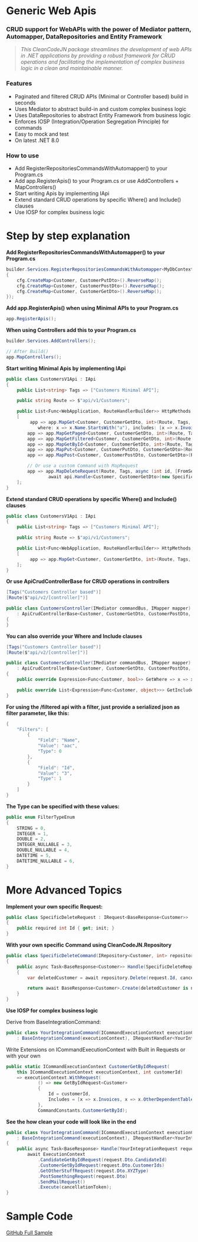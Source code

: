 # Generic Web Apis
### CRUD support for WebAPIs with the power of Mediator pattern, Automapper, DataRepositories and Entity Framework

> _This CleanCodeJN package streamlines the development of web APIs in .NET applications by providing a robust 
framework for CRUD operations and facilitating the implementation of complex business logic in a clean and maintainable manner._

### Features

- Paginated and filtered CRUD APIs (Minimal or Controller based) build in seconds
- Uses Mediator to abstract build-in and custom complex business logic
- Uses DataRepositories to abstract Entity Framework from business logic
- Enforces IOSP (Integration/Operation Segregation Principle) for commands
- Easy to mock and test
- On latest .NET 8.0

### How to use

- Add RegisterRepositoriesCommandsWithAutomapper<IDataContext>() to your Program.cs
- Add app.RegisterApis() to your Program.cs or use AddControllers + MapControllers()
- Start writing Apis by implementing IApi
- Extend standard CRUD operations by specific Where() and Include() clauses
- Use IOSP for complex business logic

# Step by step explanation

__Add RegisterRepositoriesCommandsWithAutomapper<IDataContext>() to your Program.cs__
```C#
builder.Services.RegisterRepositoriesCommandsWithAutomapper<MyDbContext>(cfg =>
{
    cfg.CreateMap<Customer, CustomerPutDto>().ReverseMap();
    cfg.CreateMap<Customer, CustomerPostDto>().ReverseMap();
    cfg.CreateMap<Customer, CustomerGetDto>().ReverseMap();
});
```

__Add app.RegisterApis() when using Minimal APIs to your Program.cs__
```C#
app.RegisterApis();
```

__When using Controllers add this to your Program.cs__
```C#
builder.Services.AddControllers();

// After Build()
app.MapControllers();
```

__Start writing Minimal Apis by implementing IApi__
```C#
public class CustomersV1Api : IApi
{
    public List<string> Tags => ["Customers Minimal API"];

    public string Route => $"api/v1/Customers";

    public List<Func<WebApplication, RouteHandlerBuilder>> HttpMethods =>
    [
         app => app.MapGet<Customer, CustomerGetDto, int>(Route, Tags,
            where: x => x.Name.StartsWith("a"), includes: [x => x.Invoices]),
        app => app.MapGetPaged<Customer, CustomerGetDto, int>(Route, Tags),
        app => app.MapGetFiltered<Customer, CustomerGetDto, int>(Route, Tags),
        app => app.MapGetById<Customer, CustomerGetDto, int>(Route, Tags),
        app => app.MapPut<Customer, CustomerPutDto, CustomerGetDto>(Route, Tags),
        app => app.MapPost<Customer, CustomerPostDto, CustomerGetDto>(Route, Tags),

        // Or use a custom Command with MapRequest
        app => app.MapDeleteRequest(Route, Tags, async (int id, [FromServices] ApiBase api) =>
                await api.Handle<Customer, CustomerGetDto>(new SpecificDeleteRequest { Id = id }))
    ];
}
```

__Extend standard CRUD operations by specific Where() and Include() clauses__
```C#
public class CustomersV1Api : IApi
{
    public List<string> Tags => ["Customers Minimal API"];

    public string Route => $"api/v1/Customers";

    public List<Func<WebApplication, RouteHandlerBuilder>> HttpMethods =>
    [
         app => app.MapGet<Customer, CustomerGetDto, int>(Route, Tags, where: x => x.Name.StartsWith("a")),
    ];
}
```

__Or use ApiCrudControllerBase for CRUD operations in controllers__
```C#
[Tags("Customers Controller based")]
[Route($"api/v2/[controller]")]

public class CustomersController(IMediator commandBus, IMapper mapper)
    : ApiCrudControllerBase<Customer, CustomerGetDto, CustomerPostDto, CustomerPutDto, int>(commandBus, mapper)
{
}
```

__You can also override your Where and Include clauses__
```C#
[Tags("Customers Controller based")]
[Route($"api/v2/[controller]")]

public class CustomersController(IMediator commandBus, IMapper mapper)
    : ApiCrudControllerBase<Customer, CustomerGetDto, CustomerPostDto, CustomerPutDto, int>(commandBus, mapper)
{
    public override Expression<Func<Customer, bool>> GetWhere => x => x.Name.StartsWith("a");

    public override List<Expression<Func<Customer, object>>> GetIncludes => [x => x.Invoices];
}
```

__For using the /filtered api with a filter, just provide a serialized json as filter parameter, like this:__
```C#
{
    "Filters": [
        {
            "Field": "Name",
            "Value": "aac",
            "Type": 0
        },
        {
            "Field": "Id",
            "Value": "3",
            "Type": 1
        }
    ]
}
```

__The Type can be specified with these values:__
```C#
public enum FilterTypeEnum
{
    STRING = 0,
    INTEGER = 1,
    DOUBLE = 2,
    INTEGER_NULLABLE = 3,
    DOUBLE_NULLABLE = 4,
    DATETIME = 5,
    DATETIME_NULLABLE = 6,
}
```

# More Advanced Topics
__Implement your own specific Request:__
```C#
public class SpecificDeleteRequest : IRequest<BaseResponse<Customer>>
{
    public required int Id { get; init; }
}
```

__With your own specific Command using CleanCodeJN.Repository__
```C#
public class SpecificDeleteCommand(IRepository<Customer, int> repository) : IRequestHandler<SpecificDeleteRequest, BaseResponse<Customer>>
{
    public async Task<BaseResponse<Customer>> Handle(SpecificDeleteRequest request, CancellationToken cancellationToken)
    {
        var deletedCustomer = await repository.Delete(request.Id, cancellationToken);

        return await BaseResponse<Customer>.Create(deletedCustomer is not null, deletedCustomer);
    }
}
```

__Use IOSP for complex business logic__

Derive from BaseIntegrationCommand:
```C#
public class YourIntegrationCommand(ICommandExecutionContext executionContext)
    : BaseIntegrationCommand(executionContext), IRequestHandler<YourIntegrationRequest, BaseResponse>
```

Write Extensions on ICommandExecutionContext with Built in Requests or with your own
```C#
public static ICommandExecutionContext CustomerGetByIdRequest(
    this ICommandExecutionContext executionContext, int customerId) 
    => executionContext.WithRequest(
            () => new GetByIdRequest<Customer>
            {
                Id = customerId,
                Includes = [x => x.Invoices, x => x.OtherDependentTable],
            },
            CommandConstants.CustomerGetById);
```

__See the how clean your code will look like in the end__
```C#
public class YourIntegrationCommand(ICommandExecutionContext executionContext)
    : BaseIntegrationCommand(executionContext), IRequestHandler<YourIntegrationRequest, BaseResponse>
{
    public async Task<BaseResponse> Handle(YourIntegrationRequest request, CancellationToken cancellationToken) =>
        await ExecutionContext
            .CandidateGetByIdRequest(request.Dto.CandidateId)
            .CustomerGetByIdRequest(request.Dto.CustomerIds)
            .GetOtherStuffRequest(request.Dto.XYZType)
            .PostSomethingRequest(request.Dto)
            .SendMailRequest()
            .Execute(cancellationToken);
}
```

# Sample Code
[GitHub Full Sample](https://github.com/decius999/CleanCodeJN-Generic-Apis/tree/dev/CleanCodeJN.GenericApis.Sample)

